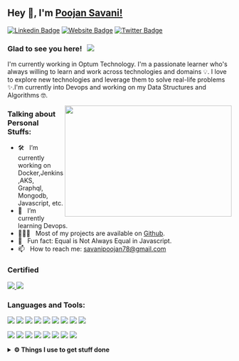 ## Hey 👋, I'm [Poojan Savani!](https://github.com/savanipoojan78/)

[![Linkedin Badge](https://img.shields.io/badge/-LinkedIn-0e76a8?style=flat-square&logo=Linkedin&logoColor=white)](https://linkedin.com/in/savani78)
[![Website Badge](https://img.shields.io/badge/Website-3b5998?style=flat-square&logo=google-chrome&logoColor=white)](https://savanipoojan78.github.io/)
[![Twitter Badge](https://img.shields.io/badge/-Twitter-00acee?style=flat-square&logo=Twitter&logoColor=white)](https://twitter.com/poojan_savani)


### Glad to see you here! &nbsp; ![](https://visitor-badge.glitch.me/badge?page_id=savanipoojan78.savanipoojan78&style=flat-square&color=0088cc)

I'm currently working in Optum Technology. I'm a passionate learner who's always willing to learn and work across technologies and domains 💡. I love to explore new technologies and leverage them to solve real-life problems ✨.I'm currently into Devops and working on my Data Structures and Algorithms 🤓.

<img align="right" height="250" width="375" alt="" src="https://media.giphy.com/media/Vbtc9VG51NtzT1Qnv1/giphy.gif" />

### Talking about Personal Stuffs:

- 🛠 &nbsp; I’m currently working on Docker,Jenkins,AKS, <br /> Graphql, Mongodb, Javascript, etc.
- 🚀 &nbsp; I’m currently learning Devops.
- 👨🏻‍💻 &nbsp; Most of my projects are available on [Github](https://github.com/savanipoojan78).
- 👾 &nbsp; Fun fact: Equal is Not Always Equal in Javascript.
- 📫 &nbsp; How to reach me: savanipoojan78@gmail.com

### Certified
<p>
 <a href="https://www.credly.com/badges/4b75570d-c9b0-4d3d-8c41-0b8044871dfe/public_url">
<img src="https://user-images.githubusercontent.com/33199323/134687280-5be9514a-7c4c-468a-a757-21c9a0315f4f.png"/>
</a>
	<a href="https://www.credly.com/badges/4244bbde-27a5-4905-97d7-9f3afea55eca/public_url">
		<img src="https://user-images.githubusercontent.com/33199323/134688112-62eb8880-0bb4-414b-bd09-d37bdfc48503.png"/>
	</a>
</p>

### Languages and Tools:

<p>
<img src="https://img.shields.io/badge/node.js%20-%2343853D.svg?&style=for-the-badge&logo=node.js&logoColor=white"/>
<img src="https://img.shields.io/badge/javascript%20-%23323330.svg?&style=for-the-badge&logo=javascript&logoColor=%23F7DF1E"/>
<img src="https://img.shields.io/badge/html5%20-%23E34F26.svg?&style=for-the-badge&logo=html5&logoColor=white"/>
<img src="https://img.shields.io/badge/css3%20-%231572B6.svg?&style=for-the-badge&logo=css3&logoColor=white"/>
<img src="https://img.shields.io/badge/java-%23ED8B00.svg?&style=for-the-badge&logo=java&logoColor=white"/>
<img src="https://img.shields.io/badge/express.js%20-%23404d59.svg?&style=for-the-badge"/>
<img src="https://img.shields.io/badge/git%20-%23F05033.svg?&style=for-the-badge&logo=git&logoColor=white"/>
<img src="https://img.shields.io/badge/github%20-%23121011.svg?&style=for-the-badge&logo=github&logoColor=white"/>
<img src="https://img.shields.io/badge/bitbucket%20-%230047B3.svg?&style=for-the-badge&logo=bitbucket&logoColor=white"/>

</p>
<p>
<img src="https://img.shields.io/badge/AWS%20-%23FF9900.svg?&style=for-the-badge&logo=amazon-aws&logoColor=white"/>
<img src="https://img.shields.io/badge/Google%20Cloud%20-%234285F4.svg?&style=for-the-badge&logo=google-cloud&logoColor=white"/>
<img src="https://img.shields.io/badge/jenkins%20-%232C5263.svg?&style=for-the-badge&logo=jenkins&logoColor=white"/>
<img src="https://img.shields.io/badge/mysql-%2300f.svg?&style=for-the-badge&logo=mysql&logoColor=white"/>
<img src ="https://img.shields.io/badge/MongoDB-%234ea94b.svg?&style=for-the-badge&logo=mongodb&logoColor=white"/>
<img src="https://img.shields.io/badge/travisci%20-%232B2F33.svg?&style=for-the-badge&logo=travis&logoColor=white"/>
<img src="https://img.shields.io/badge/docker%20-%230db7ed.svg?&style=for-the-badge&logo=docker&logoColor=white"/>
<img src="https://img.shields.io/badge/kubernetes%20-%23326ce5.svg?&style=for-the-badge&logo=kubernetes&logoColor=white"/>
</p>
<details>	
<br />
	
  <summary><b>⚙️ Things I use to get stuff done</b></summary>
  	<ul>
  	    <li><b>OS:</b> Ubuntu 20.04</li>
	    <li><b>Laptop: </b> HP Elitebook (i7)</li>
  	    <li><b>Browser: </b> Chrome</li>
	    <li><b>Code Editor:</b> VSCode - The best editor out there</li>
	    <li><b>To Stay Updated:</b> Dev.to, Medium and Twitter</li>
	    <br />
	</ul>	
</details>
